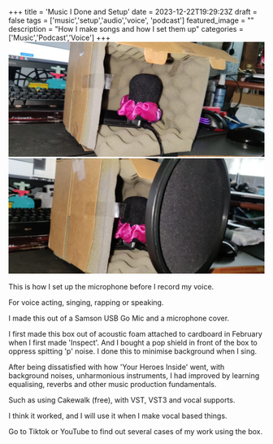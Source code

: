 +++
title = 'Music I Done and Setup'
date = 2023-12-22T19:29:23Z
draft = false
tags = ['music','setup','audio','voice', 'podcast']
featured_image = ""
description = "How I make songs and how I set them up"
categories = ['Music','Podcast','Voice']
+++
![Setup](/img/sing-and-voice-setup1.jpg)
![Setup2](/img/sing-and-voice-setup2.jpg)

This is how I set up the microphone before I record my voice.

For voice acting, singing, rapping or speaking.

I made this out of a Samson USB Go Mic and a microphone cover.

I first made this box out of acoustic foam attached to cardboard in February when I first made 'Inspect'. And I bought a pop shield in front of the box to oppress spitting 'p' noise. I done this to minimise background when I sing.

After being dissatisfied with how 'Your Heroes Inside' went, with background noises, unharmonious instruments, I had improved by learning equalising, reverbs and other music production fundamentals.

Such as using Cakewalk (free), with VST, VST3 and vocal supports.

I think it worked, and I will use it when I make vocal based things.

Go to Tiktok or YouTube to find out several cases of my work using the box.